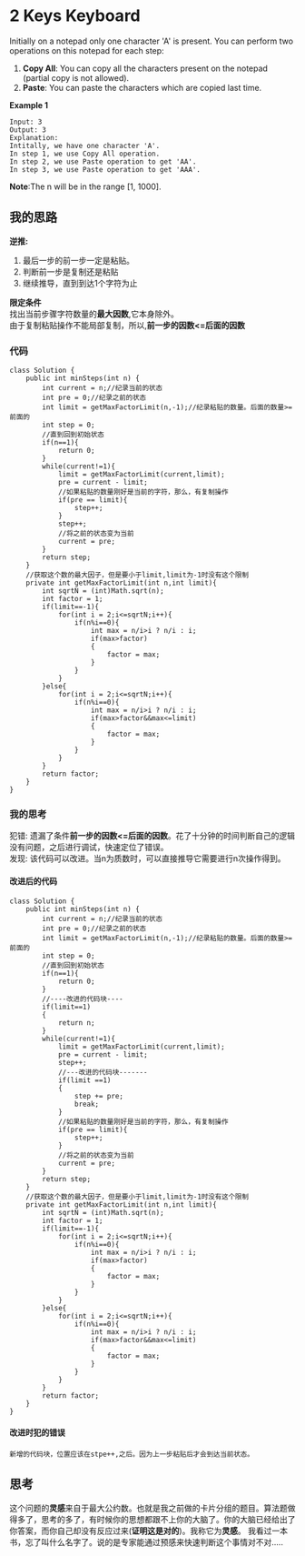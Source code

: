 # 2 Keys Keyboard
Initially on a notepad only one character 'A' is present. You can perform two operations on this notepad for each step:
1. **Copy All**: You can copy all the characters present on the notepad (partial copy is not allowed).
2. **Paste**: You can paste the characters which are copied last time.

**Example 1**
```
Input: 3
Output: 3
Explanation:
Intitally, we have one character 'A'.
In step 1, we use Copy All operation.
In step 2, we use Paste operation to get 'AA'.
In step 3, we use Paste operation to get 'AAA'.
```
**Note**:The n will be in the range [1, 1000].
## 我的思路
**逆推:**<br>
1. 最后一步的前一步一定是粘贴。
2. 判断前一步是复制还是粘贴
3. 继续推导，直到到达1个字符为止

**限定条件**<br>
找出当前步骤字符数量的**最大因数**,它本身除外。<br>
由于复制粘贴操作不能局部复制，所以,**前一步的因数<=后面的因数**<br>

### 代码
```
class Solution {
    public int minSteps(int n) {
        int current = n;//纪录当前的状态
        int pre = 0;//纪录之前的状态
        int limit = getMaxFactorLimit(n,-1);//纪录粘贴的数量。后面的数量>=前面的
        int step = 0;
        //直到回到初始状态
        if(n==1){
            return 0;
        }
        while(current!=1){
            limit = getMaxFactorLimit(current,limit);
            pre = current - limit;
            //如果粘贴的数量刚好是当前的字符，那么，有复制操作
            if(pre == limit){
                step++;
            }
            step++;
            //将之前的状态变为当前
            current = pre;
        }
        return step;
    }
    //获取这个数的最大因子，但是要小于limit,limit为-1时没有这个限制
    private int getMaxFactorLimit(int n,int limit){
        int sqrtN = (int)Math.sqrt(n);
        int factor = 1;
        if(limit==-1){
            for(int i = 2;i<=sqrtN;i++){
                if(n%i==0){
                    int max = n/i>i ? n/i : i;
                    if(max>factor)
                    {
                        factor = max;
                    }
                }
            }  
        }else{
            for(int i = 2;i<=sqrtN;i++){
                if(n%i==0){
                    int max = n/i>i ? n/i : i;
                    if(max>factor&&max<=limit)
                    {
                        factor = max;
                    }
                }
            } 
        }        
        return factor;
    }
}
```
### 我的思考
犯错: 遗漏了条件**前一步的因数<=后面的因数**。花了十分钟的时间判断自己的逻辑没有问题，之后进行调试，快速定位了错误。<br>
发现: 该代码可以改进。当n为质数时，可以直接推导它需要进行n次操作得到。
#### 改进后的代码
```
class Solution {
    public int minSteps(int n) {
        int current = n;//纪录当前的状态
        int pre = 0;//纪录之前的状态
        int limit = getMaxFactorLimit(n,-1);//纪录粘贴的数量。后面的数量>=前面的
        int step = 0;
        //直到回到初始状态
        if(n==1){
            return 0;
        }
        //----改进的代码块----
        if(limit==1)
        {
            return n;
        }
        while(current!=1){
            limit = getMaxFactorLimit(current,limit);
            pre = current - limit;
            step++;
            //---改进的代码块-------
            if(limit ==1)
            {
                step += pre;
                break;
            }
            //如果粘贴的数量刚好是当前的字符，那么，有复制操作
            if(pre == limit){
                step++;
            }
            //将之前的状态变为当前
            current = pre;
        }
        return step;
    }
    //获取这个数的最大因子，但是要小于limit,limit为-1时没有这个限制
    private int getMaxFactorLimit(int n,int limit){
        int sqrtN = (int)Math.sqrt(n);
        int factor = 1;
        if(limit==-1){
            for(int i = 2;i<=sqrtN;i++){
                if(n%i==0){
                    int max = n/i>i ? n/i : i;
                    if(max>factor)
                    {
                        factor = max;
                    }
                }
            }  
        }else{
            for(int i = 2;i<=sqrtN;i++){
                if(n%i==0){
                    int max = n/i>i ? n/i : i;
                    if(max>factor&&max<=limit)
                    {
                        factor = max;
                    }
                }
            } 
        }        
        return factor;
    }
}
```
#### 改进时犯的错误
```
新增的代码块，位置应该在stpe++,之后。因为上一步粘贴后才会到达当前状态。
```
## 思考
这个问题的**灵感**来自于最大公约数。也就是我之前做的卡片分组的题目。算法题做得多了，思考的多了，有时候你的思想都跟不上你的大脑了。你的大脑已经给出了你答案，而你自己却没有反应过来(**证明这是对的**)。我称它为**灵感**。
我看过一本书，忘了叫什么名字了。说的是专家能通过预感来快速判断这个事情对不对.....